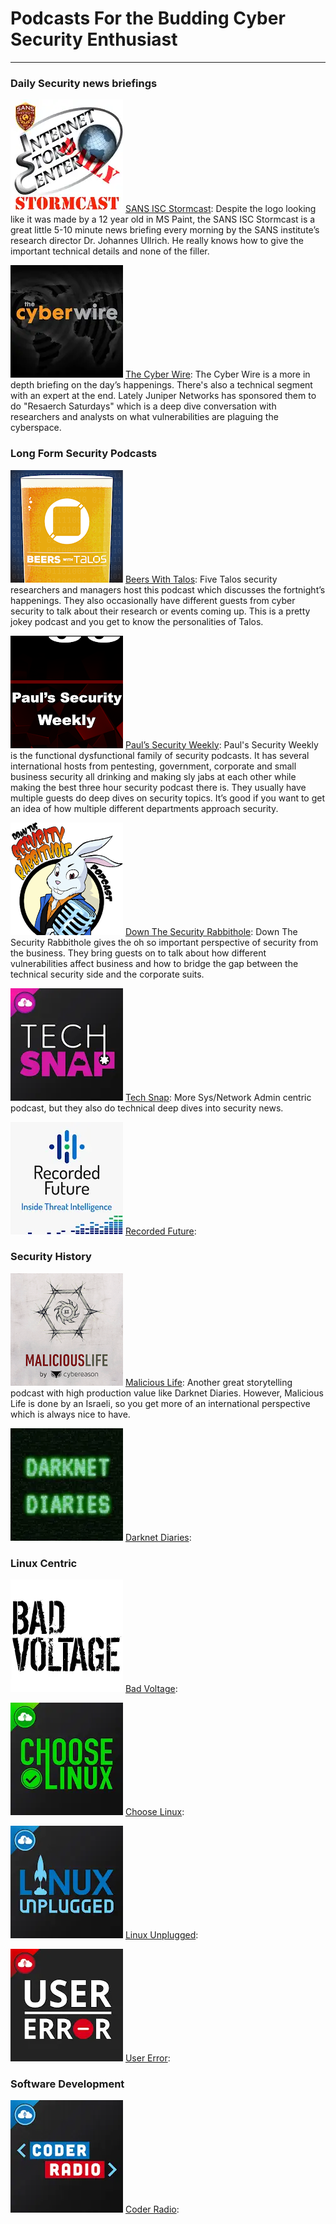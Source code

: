 # Podcasts For the Budding Cyber Security Enthusiast

[//]: # (Opening about my love of podcasts)
---



### Daily Security news briefings

![Stormcast Logo](assets/StormcastLogo.webp)
<u>SANS ISC Stormcast</u>: Despite the logo looking like it was made by a 12 year old in MS Paint, the SANS ISC Stormcast is a great little 5-10 minute news briefing every morning by the SANS institute’s research director Dr. Johannes Ullrich. He really knows how to give the important technical details and none of the filler.

![CyberWire Logo](assets/Cyberwire.webp)
<u>The Cyber Wire</u>: The Cyber Wire is a more in depth briefing on the day’s happenings. There's also a technical segment with an expert at the end. Lately Juniper Networks has sponsored them to do "Resaerch Saturdays" which is a deep dive conversation with researchers and analysts on what vulnerabilities are plaguing the cyberspace.



### Long Form Security Podcasts
![Beers With Talos Logo](assets/BeersWithTalos.png)
<u>Beers With Talos</u>: Five Talos security researchers and managers host this podcast which discusses the fortnight’s happenings. They also occasionally have different guests from cyber security to talk about their research or events coming up. This is a pretty jokey podcast and you get to know the personalities of Talos.

![PSW Logo](assets/PSW.png)
<u>Paul’s Security Weekly</u>: Paul's Security Weekly is the functional dysfunctional family of security podcasts. It has several international hosts from pentesting, government, corporate and small business security all drinking and making sly jabs at each other while making the best three hour security podcast there is. They usually have multiple guests do deep dives on security topics. It’s good if you want to get an idea of how multiple different departments approach security.

![DTSR Logo](assets/DTSR.png)
<u>Down The Security Rabbithole</u>: Down The Security Rabbithole gives the oh so important perspective of security from the business. They bring guests on to talk about how different vulnerabilities affect business and how to bridge the gap between the technical security side and the corporate suits.

![Tech Snap Logo](assets/TechSnap.webp)
<u>Tech Snap</u>: More Sys/Network Admin centric podcast, but they also do technical deep dives into security news.

![Recorded Future](assets/RF.webp)
<u>Recorded Future</u>:




### Security History
![Malicious Life Logo](assets/MaliciousLife.png)
<u>Malicious Life</u>: Another great storytelling podcast with high production value like Darknet Diaries. However, Malicious Life is done by an Israeli, so you get more of an international perspective which is always nice to have.

![Darknet Diaries](assets/DD.webp)
<u>Darknet Diaries</u>:




### Linux Centric
![Bad Voltage Logo](assets/BadVoltage.webp)
<u>Bad Voltage</u>:

![Choose Linux](assets/ChooseLinux.webp)
<u>Choose Linux</u>:

![Linux Unplugged](assets/LUP.webp)
<u>Linux Unplugged</u>:

![User Error](assets/UE.webp)
<u>User Error</u>:




### Software Development

![Coder Radio](assets/CR.webp)
<u>Coder Radio</u>: